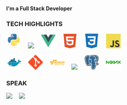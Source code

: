 #### I'm a Full Stack Developer 

<h3>TECH HIGHLIGHTS</h3>
<p float="left">
    <img src="https://raw.githubusercontent.com/geekkun/geekkun/main/icons/python/python-original.svg" width="40px">&emsp;
    <img src="https://raw.githubusercontent.com/encode/starlette/master/docs/img/starlette.png" width="40px">&emsp;
    <img src="https://raw.githubusercontent.com/geekkun/geekkun/main/icons/vuejs/vuejs-original.svg" width="40px">&emsp;
    <img src="https://raw.githubusercontent.com/geekkun/geekkun/main/icons/html5/html5-plain.svg" width="40px">&emsp;
    <img src="https://raw.githubusercontent.com/geekkun/geekkun/main/icons/css3/css3-plain.svg" width="40px">&emsp;
    <img src="https://raw.githubusercontent.com/geekkun/geekkun/main/icons/javascript/javascript-original.svg" width="40px">&nbsp;
</p>
<p float="left">
    <img src="https://raw.githubusercontent.com/geekkun/geekkun/main/icons/docker/docker-original.svg" width="40px">&emsp;
    <img src="https://raw.githubusercontent.com/geekkun/geekkun/main/icons/git/git-original.svg" width="40px">&emsp;
    <img src="https://raw.githubusercontent.com/geekkun/geekkun/main/icons/amazonwebservices/amazonwebservices-plain-wordmark.svg" width="40px">&emsp;
    <img src="https://upload.wikimedia.org/wikipedia/commons/a/a1/PyCharm_Logo.svg" width="40px">&emsp;
    <img src="https://raw.githubusercontent.com/geekkun/geekkun/main/icons/postgresql/postgresql-original.svg" width="40px">&emsp;
    <img src="https://raw.githubusercontent.com/geekkun/geekkun/main/icons/nginx/nginx-original.svg" width="40px">&nbsp;
</p>

<h3>SPEAK</h3>
<p float="left">
    <img src="https://raw.githubusercontent.com/hjnilsson/country-flags/master/svg/gb.svg" width="40px">&emsp;
    <img src="https://raw.githubusercontent.com/hjnilsson/country-flags/master/svg/ru.svg" width="40px">&nbsp;
</p>
